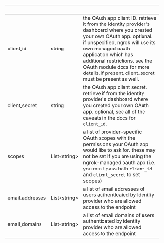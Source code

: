 <!-- Code generated for API Clients. DO NOT EDIT. -->

| &nbsp;          | &nbsp;             | &nbsp;                                                                                                                                                                                                                                                                                                                         |
| --------------- | ------------------ | ------------------------------------------------------------------------------------------------------------------------------------------------------------------------------------------------------------------------------------------------------------------------------------------------------------------------------ |
| client_id       | string             | the OAuth app client ID. retrieve it from the identity provider's dashboard where you created your own OAuth app. optional. if unspecified, ngrok will use its own managed oauth application which has additional restrictions. see the OAuth module docs for more details. if present, client_secret must be present as well. |
| client_secret   | string             | the OAuth app client secret. retrieve if from the identity provider's dashboard where you created your own OAuth app. optional, see all of the caveats in the docs for `client_id`.                                                                                                                                            |
| scopes          | List&lt;string&gt; | a list of provider-specific OAuth scopes with the permissions your OAuth app would like to ask for. these may not be set if you are using the ngrok-managed oauth app (i.e. you must pass both `client_id` and `client_secret` to set scopes)                                                                                  |
| email_addresses | List&lt;string&gt; | a list of email addresses of users authenticated by identity provider who are allowed access to the endpoint                                                                                                                                                                                                                   |
| email_domains   | List&lt;string&gt; | a list of email domains of users authenticated by identity provider who are allowed access to the endpoint                                                                                                                                                                                                                     |

